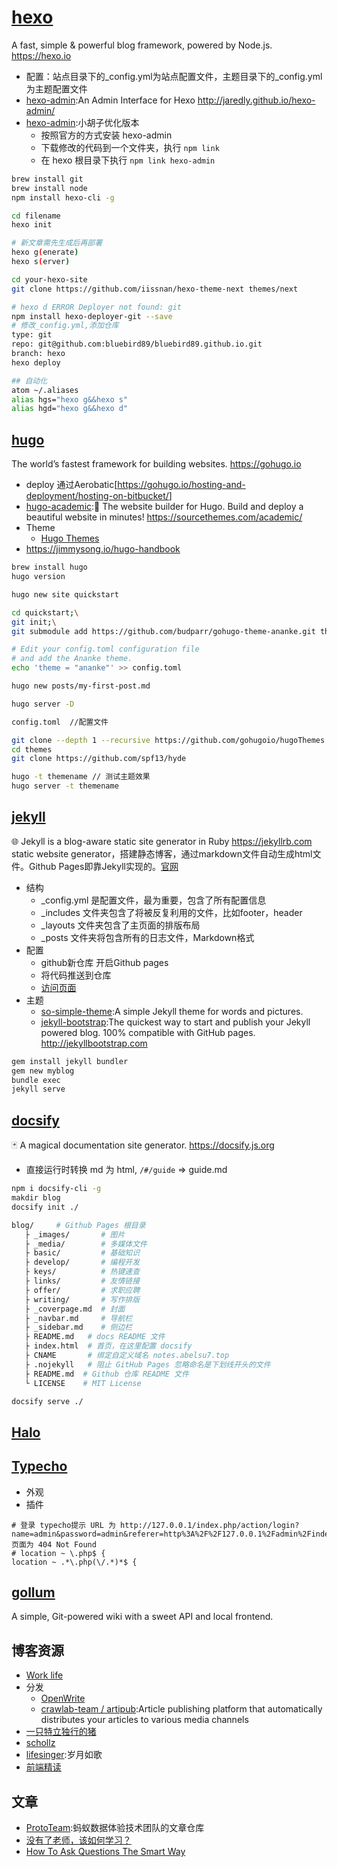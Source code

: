 # [hexo](https://github.com/hexojs/hexo)

A fast, simple & powerful blog framework, powered by Node.js. <https://hexo.io>

* 配置：站点目录下的_config.yml为站点配置文件，主题目录下的_config.yml为主题配置文件
* [hexo-admin](https://github.com/jaredly/hexo-admin):An Admin Interface for Hexo <http://jaredly.github.io/hexo-admin/>
* [hexo-admin](https://github.com/barretlee/hexo-admin):小胡子优化版本
  - 按照官方的方式安装 hexo-admin
  - 下载修改的代码到一个文件夹，执行 `npm link`
  - 在 hexo 根目录下执行 `npm link hexo-admin`

```sh
brew install git
brew install node
npm install hexo-cli -g

cd filename
hexo init

# 新文章需先生成后再部署
hexo g(enerate)
hexo s(erver)

cd your-hexo-site
git clone https://github.com/iissnan/hexo-theme-next themes/next

# hexo d ERROR Deployer not found: git
npm install hexo-deployer-git --save
# 修改_config.yml,添加仓库
type: git
repo: git@github.com:bluebird89/bluebird89.github.io.git
branch: hexo
hexo deploy

## 自动化
atom ~/.aliases
alias hgs="hexo g&&hexo s"
alias hgd="hexo g&&hexo d"
```

## [hugo](https://github.com/gohugoio/hugo)

The world’s fastest framework for building websites. <https://gohugo.io>

* deploy 通过Aerobatic[<https://gohugo.io/hosting-and-deployment/hosting-on-bitbucket/>]
* [hugo-academic](https://github.com/gcushen/hugo-academic):📝 The website builder for Hugo. Build and deploy a beautiful website in minutes! <https://sourcethemes.com/academic/>
* Theme
  - [Hugo Themes](https://themes.gohugo.io)
* <https://jimmysong.io/hugo-handbook>

```sh
brew install hugo
hugo version

hugo new site quickstart

cd quickstart;\
git init;\
git submodule add https://github.com/budparr/gohugo-theme-ananke.git themes/ananke;\

# Edit your config.toml configuration file
# and add the Ananke theme.
echo 'theme = "ananke"' >> config.toml

hugo new posts/my-first-post.md

hugo server -D

config.toml  //配置文件

git clone --depth 1 --recursive https://github.com/gohugoio/hugoThemes.git themes // 获取所有主题，避免这样操作，没意义
cd themes
git clone https://github.com/spf13/hyde

hugo -t themename // 测试主题效果
hugo server -t themename
```

## [jekyll](https://github.com/jekyll/jekyll)

🌐 Jekyll is a blog-aware static site generator in Ruby <https://jekyllrb.com> static website generator，搭建静态博客，通过markdown文件自动生成html文件。Github Pages即靠Jekyll实现的。[官网](https://jekyllrb.com)

* 结构
  - _config.yml 是配置文件，最为重要，包含了所有配置信息
  - _includes 文件夹包含了将被反复利用的文件，比如footer，header
  - _layouts 文件夹包含了主页面的排版布局
  - _posts 文件夹将包含所有的日志文件，Markdown格式
* 配置
  - github新仓库 开启Github pages
  - 将代码推送到仓库
  - [访问页面](https://bluebird89.github.io/)
* 主题
  - [so-simple-theme](https://github.com/mmistakes/so-simple-theme):A simple Jekyll theme for words and pictures.
  - [jekyll-bootstrap](https://github.com/plusjade/jekyll-bootstrap):The quickest way to start and publish your Jekyll powered blog. 100% compatible with GitHub pages. <http://jekyllbootstrap.com>

```sh
gem install jekyll bundler
gem new myblog
bundle exec
jekyll serve
```

## [docsify](https://github.com/docsifyjs/docsify)

🃏 A magical documentation site generator. <https://docsify.js.org>

* 直接运行时转换 md 为 html, `/#/guide` => guide.md

```sh
npm i docsify-cli -g
makdir blog
docsify init ./

blog/     # Github Pages 根目录
   ├ _images/       # 图片
   ├ _media/        # 多媒体文件
   ├ basic/         # 基础知识
   ├ develop/       # 编程开发
   ├ keys/          # 热键速查
   ├ links/         # 友情链接
   ├ offer/         # 求职应聘
   ├ writing/       # 写作排版
   ├ _coverpage.md  # 封面
   ├ _navbar.md     # 导航栏
   ├ _sidebar.md    # 侧边栏
   ├ README.md   # docs README 文件
   ├ index.html  # 首页，在这里配置 docsify
   ├ CNAME       # 绑定自定义域名 notes.abelsu7.top
   ├ .nojekyll   # 阻止 GitHub Pages 忽略命名是下划线开头的文件
   ├ README.md  # Github 仓库 README 文件
   └ LICENSE    # MIT License

docsify serve ./
```

## [Halo](https://github.com/halo-dev/halo)

## [Typecho](http://typecho.org/)

* 外观
* 插件

```
# 登录 typecho提示 URL 为 http://127.0.0.1/index.php/action/login?name=admin&password=admin&referer=http%3A%2F%2F127.0.0.1%2Fadmin%2Findex.php&_=a6ca5a4fff943b47824c6b1f8af93cde 页面为 404 Not Found
# location ~ \.php$ {
location ~ .*\.php(\/.*)*$ {
```

## [gollum](https://github.com/gollum/gollum)

A simple, Git-powered wiki with a sweet API and local frontend.

## 博客资源

* [Work life](https://www.atlassian.com/blog)
* 分发
  - [OpenWrite](https://openwrite.cn/)
  - [crawlab-team / artipub](https://github.com/crawlab-team/artipub):Article publishing platform that automatically distributes your articles to various media channels
* [一只特立独行的猪](http://guanzhou.pub/tag/)
* [schollz](https://schollz.com/)
* [lifesinger](https://github.com/lifesinger/blog):岁月如歌
* [前端精读](https://github.com/dt-fe/)

## 文章

* [ProtoTeam](https://github.com/ProtoTeam/blog):蚂蚁数据体验技术团队的文章仓库
* [没有了老师，该如何学习？](http://www.cnblogs.com/qianqian-li/p/6028745.html)
* [How To Ask Questions The Smart Way](http://www.catb.org/esr/faqs/smart-questions.html)
